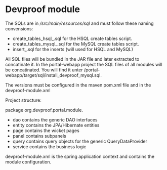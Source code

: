 Devproof module
===============

The SQLs are in */src/main/resources/sql* and must follow these naming convensions:

* create_tables_hsql_<yourmodule>.sql for the HSQL create tables script.
* create_tables_mysql_<yourmodule>.sql for the MySQL create tables script.
* insert_<yourmodule>.sql for the inserts (will used for HSQL and MySQL)

All SQL files will be bundled in the JAR file and later extracted to concatinate it. 
In the portal-webapp project the SQL files of all modules will be concatinated.
You will find it unter /portal-webapp/target/sql/install_devproof_mysql.sql.

The versions must be configured in the maven pom.xml file and in the devproof-module.xml

Project structure:

package org.devproof.portal.module.<yourmodule>

* dao contains the generic DAO interfaces
* entity contains the JPA/Hibernate entities
* page contains the wicket pages
* panel contains subpanels
* query contains query objects for the generic QueryDataProvider
* service contains the business logic

devproof-module.xml is the spring application context 
and contains the module configuration.